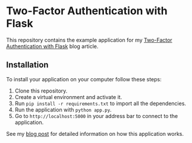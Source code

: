 # Two-Factor Authentication with Flask

This repository contains the example application for my [Two-Factor Authentication with Flask](http://blog.miguelgrinberg.com/post/two-factor-authentication-with-flask) blog article.

## Installation

To install your application on your computer follow these steps:

1. Clone this repository.
2. Create a virtual environment and activate it.
3. Run `pip install -r requirements.txt` to import all the dependencies.
4. Run the application with `python app.py`.
5. Go to `http://localhost:5000` in your address bar to connect to the application.

See my [blog post](http://blog.miguelgrinberg.com/post/two-factor-authentication-with-flask) for detailed information on how this application works.
